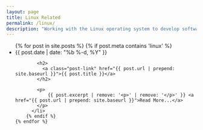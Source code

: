 ```yaml
---
layout: page
title: Linux Related
permalink: /linux/
description: "Working with the Linux operating system to develop software."
---
```

<div class="home">


  <ul class="post-list">
    {% for post in site.posts %}
		{% if post.meta contains 'linux' %}
		  <li>
			<span class="post-meta">{{ post.date | date: "%b %-d, %Y" }}</span>

			<h2>
			  <a class="post-link" href="{{ post.url | prepend: site.baseurl }}">{{ post.title }}</a>
			</h2>

			<p>
				{{ post.excerpt | remove: '<p>' | remove: '</p>' }} <a href="{{ post.url | prepend: site.baseurl }}">Read More...</a>
			</p>
		  </li>
		{% endif %}
    {% endfor %}
  </ul>
  
  
</div>
